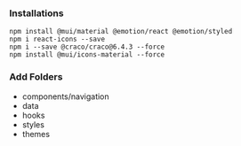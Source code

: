 ### Installations

```
npm install @mui/material @emotion/react @emotion/styled
npm i react-icons --save
npm i --save @craco/craco@6.4.3 --force
npm install @mui/icons-material --force
```

### Add Folders

- components/navigation
- data
- hooks
- styles
- themes